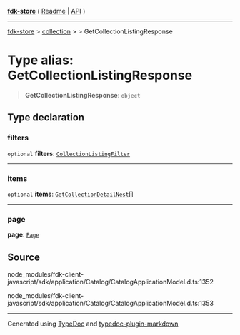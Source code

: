 [**fdk-store**](../../../README.md) ( [Readme](../../../README.md) \| [API](../../../API.md) )

---

[fdk-store](../../../API.md) > [collection](../../README.md) > [<internal>](../README.md) > GetCollectionListingResponse

# Type alias: GetCollectionListingResponse

> **GetCollectionListingResponse**: `object`

## Type declaration

### filters

`optional` **filters**: [`CollectionListingFilter`](type-alias.CollectionListingFilter.md)

---

### items

`optional` **items**: [`GetCollectionDetailNest`](type-alias.GetCollectionDetailNest.md)[]

---

### page

**page**: [`Page`](../../../brands/internal_/type-aliases/type-alias.Page.md)

## Source

node_modules/fdk-client-javascript/sdk/application/Catalog/CatalogApplicationModel.d.ts:1352

node_modules/fdk-client-javascript/sdk/application/Catalog/CatalogApplicationModel.d.ts:1353

---

Generated using [TypeDoc](https://typedoc.org/) and [typedoc-plugin-markdown](https://www.npmjs.com/package/typedoc-plugin-markdown)
